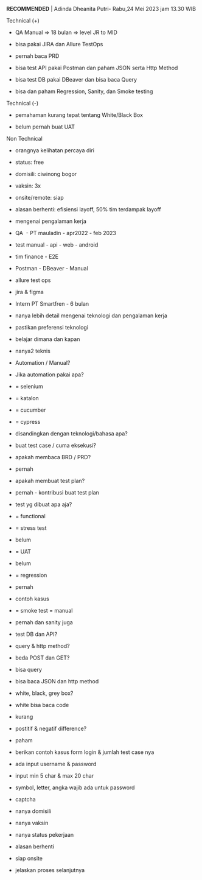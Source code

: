 **​RECOMMENDED**​ | Adinda Dheanita Putri- Rabu,24 Mei 2023 jam 13.30 WIB   
  
Technical (+)

- QA Manual => 18 bulan => level JR to MID  
    
- bisa pakai JIRA dan Allure TestOps  
    
- pernah baca PRD  
    
- bisa test API pakai Postman dan paham JSON serta Http Method  
    
- bisa test DB pakai DBeaver dan bisa baca Query  
    
- bisa dan paham Regression, Sanity, dan Smoke testing  
    

Technical (-)  

- pemahaman kurang tepat tentang White/Black Box  
    
- belum pernah buat UAT  
    

Non Technical  

- orangnya kelihatan percaya diri  
    
- status: free  
    
- domisili: ciwinong bogor  
    
- vaksin: 3x  
    
- onsite/remote: siap  
    
- alasan berhenti: efisiensi layoff, 50% tim terdampak layoff  
    

  

  

- mengenai pengalaman kerja  
    

- QA  - PT mauladin - apr2022 - feb 2023   
    

- test manual - api - web - android  
    
- tim finance - E2E  
    
- Postman - DBeaver - Manual  
    
- allure test ops  
    
- jira & figma  
    

- Intern PT Smartfren - 6 bulan  
    

- nanya lebih detail mengenai teknologi dan pengalaman kerja  
    
- pastikan preferensi teknologi  
    
- belajar dimana dan kapan  
    
- nanya2 teknis  
    

- Automation / Manual?  
    
- Jika automation pakai apa?  
    

- = selenium  
    
- = katalon  
    
- = cucumber  
    
- = cypress  
    
- disandingkan dengan teknologi/bahasa apa?  
    

- buat test case / cuma eksekusi?  
    

- apakah membaca BRD / PRD?  
    

- pernah  
    

- apakah membuat test plan?  
    

- pernah - kontribusi buat test plan  
    

- test yg dibuat apa aja?  
    

- = functional  
    
- = stress test  
    

- belum  
    

- = UAT  
    

- belum  
    

- = regression  
    

- pernah  
    
- contoh kasus  
    

- = smoke test = manual  
    

- pernah dan sanity juga  
    

- test DB dan API?  
    

- query & http method?  
    
- beda POST dan GET?  
    
- bisa query  
    
- bisa baca JSON dan http method  
    

- white, black, grey box?  
    

- white bisa baca code  
    
- kurang  
    

- postitif & negatif difference?  
    

- paham  
    

- berikan contoh kasus form login & jumlah test case nya  
    

- ada input username & password  
    
- input min 5 char & max 20 char  
    
- symbol, letter, angka wajib ada untuk password  
    
- captcha  
    

- nanya domisili  
    
- nanya vaksin  
    
- nanya status pekerjaan  
    
- alasan berhenti  
    
- siap onsite  
    
- jelaskan proses selanjutnya